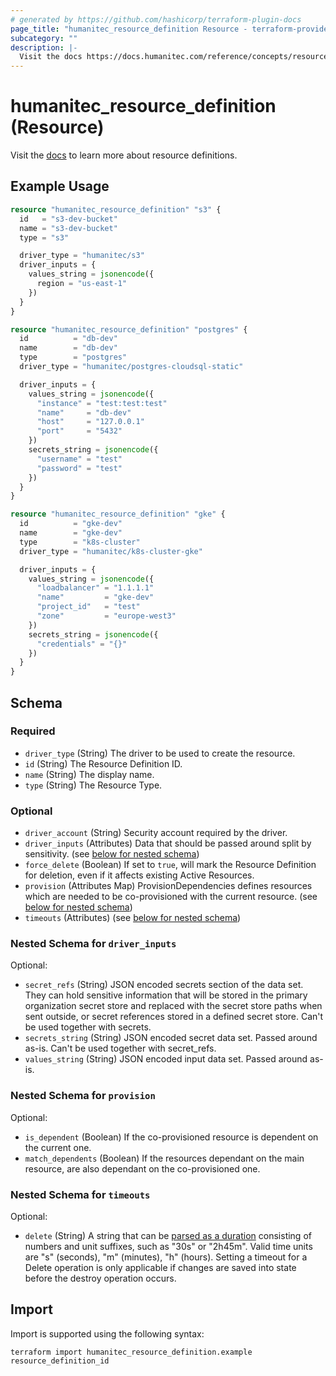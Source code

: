```yaml
---
# generated by https://github.com/hashicorp/terraform-plugin-docs
page_title: "humanitec_resource_definition Resource - terraform-provider-humanitec"
subcategory: ""
description: |-
  Visit the docs https://docs.humanitec.com/reference/concepts/resources/definitions to learn more about resource definitions.
---
```


# humanitec_resource_definition (Resource)

Visit the [docs](https://docs.humanitec.com/reference/concepts/resources/definitions) to learn more about resource definitions.

## Example Usage

```terraform
resource "humanitec_resource_definition" "s3" {
  id   = "s3-dev-bucket"
  name = "s3-dev-bucket"
  type = "s3"

  driver_type = "humanitec/s3"
  driver_inputs = {
    values_string = jsonencode({
      region = "us-east-1"
    })
  }
}

resource "humanitec_resource_definition" "postgres" {
  id          = "db-dev"
  name        = "db-dev"
  type        = "postgres"
  driver_type = "humanitec/postgres-cloudsql-static"

  driver_inputs = {
    values_string = jsonencode({
      "instance" = "test:test:test"
      "name"     = "db-dev"
      "host"     = "127.0.0.1"
      "port"     = "5432"
    })
    secrets_string = jsonencode({
      "username" = "test"
      "password" = "test"
    })
  }
}

resource "humanitec_resource_definition" "gke" {
  id          = "gke-dev"
  name        = "gke-dev"
  type        = "k8s-cluster"
  driver_type = "humanitec/k8s-cluster-gke"

  driver_inputs = {
    values_string = jsonencode({
      "loadbalancer" = "1.1.1.1"
      "name"         = "gke-dev"
      "project_id"   = "test"
      "zone"         = "europe-west3"
    })
    secrets_string = jsonencode({
      "credentials" = "{}"
    })
  }
}
```

<!-- schema generated by tfplugindocs -->
## Schema

### Required

- `driver_type` (String) The driver to be used to create the resource.
- `id` (String) The Resource Definition ID.
- `name` (String) The display name.
- `type` (String) The Resource Type.

### Optional

- `driver_account` (String) Security account required by the driver.
- `driver_inputs` (Attributes) Data that should be passed around split by sensitivity. (see [below for nested schema](#nestedatt--driver_inputs))
- `force_delete` (Boolean) If set to `true`, will mark the Resource Definition for deletion, even if it affects existing Active Resources.
- `provision` (Attributes Map) ProvisionDependencies defines resources which are needed to be co-provisioned with the current resource. (see [below for nested schema](#nestedatt--provision))
- `timeouts` (Attributes) (see [below for nested schema](#nestedatt--timeouts))

<a id="nestedatt--driver_inputs"></a>
### Nested Schema for `driver_inputs`

Optional:

- `secret_refs` (String) JSON encoded secrets section of the data set. They can hold sensitive information that will be stored in the primary organization secret store and replaced with the secret store paths when sent outside, or secret references stored in a defined secret store. Can't be used together with secrets.
- `secrets_string` (String) JSON encoded secret data set. Passed around as-is. Can't be used together with secret_refs.
- `values_string` (String) JSON encoded input data set. Passed around as-is.


<a id="nestedatt--provision"></a>
### Nested Schema for `provision`

Optional:

- `is_dependent` (Boolean) If the co-provisioned resource is dependent on the current one.
- `match_dependents` (Boolean) If the resources dependant on the main resource, are also dependant on the co-provisioned one.


<a id="nestedatt--timeouts"></a>
### Nested Schema for `timeouts`

Optional:

- `delete` (String) A string that can be [parsed as a duration](https://pkg.go.dev/time#ParseDuration) consisting of numbers and unit suffixes, such as "30s" or "2h45m". Valid time units are "s" (seconds), "m" (minutes), "h" (hours). Setting a timeout for a Delete operation is only applicable if changes are saved into state before the destroy operation occurs.

## Import

Import is supported using the following syntax:

```shell
terraform import humanitec_resource_definition.example resource_definition_id
```

